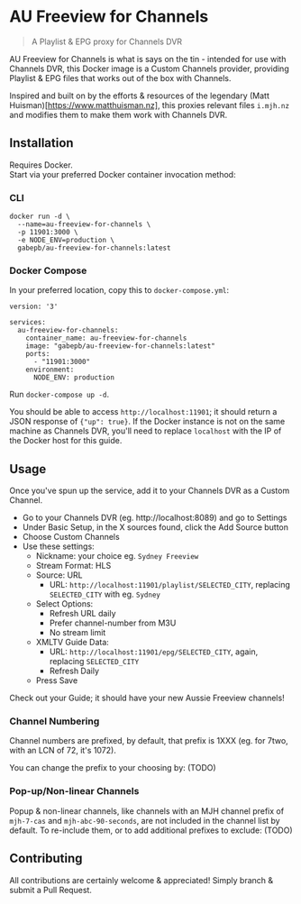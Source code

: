 # AU Freeview for Channels
> A Playlist & EPG proxy for Channels DVR

AU Freeview for Channels is what is says on the tin - intended for use with Channels DVR, this Docker image is a Custom Channels provider, providing Playlist & EPG files that works out of the box with Channels.  

Inspired and built on by the efforts & resources of the legendary (Matt Huisman)[https://www.matthuisman.nz], this proxies relevant files `i.mjh.nz` and modifies them to make them work with Channels DVR.

## Installation
Requires Docker.  
Start via your preferred Docker container invocation method:

### CLI
```
docker run -d \
  --name=au-freeview-for-channels \
  -p 11901:3000 \
  -e NODE_ENV=production \
  gabepb/au-freeview-for-channels:latest
```

### Docker Compose
In your preferred location, copy this to `docker-compose.yml`:
```
version: '3'

services:
  au-freeview-for-channels:
    container_name: au-freeview-for-channels
    image: "gabepb/au-freeview-for-channels:latest"
    ports:
      - "11901:3000"
    environment:
      NODE_ENV: production
```  
Run `docker-compose up -d`.  


You should be able to access `http://localhost:11901`; it should return a JSON response of `{"up": true}`. If the Docker instance is not on the same machine as Channels DVR, you'll need to replace `localhost` with the IP of the Docker host for this guide.

## Usage
Once you've spun up the service, add it to your Channels DVR as a Custom Channel.  

- Go to your Channels DVR (eg. http://localhost:8089) and go to Settings
- Under Basic Setup, in the X sources found, click the Add Source button
- Choose Custom Channels
- Use these settings:
  - Nickname: your choice eg. `Sydney Freeview`
  - Stream Format: HLS
  - Source: URL
    - URL: `http://localhost:11901/playlist/SELECTED_CITY`, replacing `SELECTED_CITY` with eg. `Sydney`
  - Select Options:
    - Refresh URL daily
    - Prefer channel-number from M3U
    - No stream limit
  - XMLTV Guide Data:
    - URL: `http://localhost:11901/epg/SELECTED_CITY`, again, replacing `SELECTED_CITY`
    - Refresh Daily
  - Press Save

Check out your Guide; it should have your new Aussie Freeview channels!

### Channel Numbering
Channel numbers are prefixed, by default, that prefix is 1XXX (eg. for 7two, with an LCN of 72, it's 1072).  

You can change the prefix to your choosing by:
(TODO)

### Pop-up/Non-linear Channels
Popup & non-linear channels, like channels with an MJH channel prefix of `mjh-7-cas` and `mjh-abc-90-seconds`, are not included in the channel list by default. To re-include them, or to add additional prefixes to exclude:
(TODO)

## Contributing
All contributions are certainly welcome & appreciated! Simply branch & submit a Pull Request.